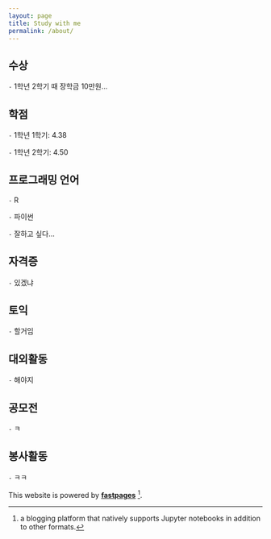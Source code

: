 ```yaml
---
layout: page
title: Study with me
permalink: /about/
---
```

## 수상

`-` 1학년 2학기 때 장학금 10만원...

## 학점

`-` 1학년 1학기: 4.38

`-` 1학년 2학기: 4.50

## 프로그래밍 언어

`-` R

`-` 파이썬

`-` 잘하고 싶다...

## 자격증

`-` 있겠냐

## 토익

`-` 할거임

## 대외활동

`-` 해야지

## 공모전

`-` ㅋ

## 봉사활동

`-` ㅋㅋ

This website is powered by **[fastpages](https://github.com/fastai/fastpages)** [^1].



[^1]:a blogging platform that natively supports Jupyter notebooks in addition to other formats.
